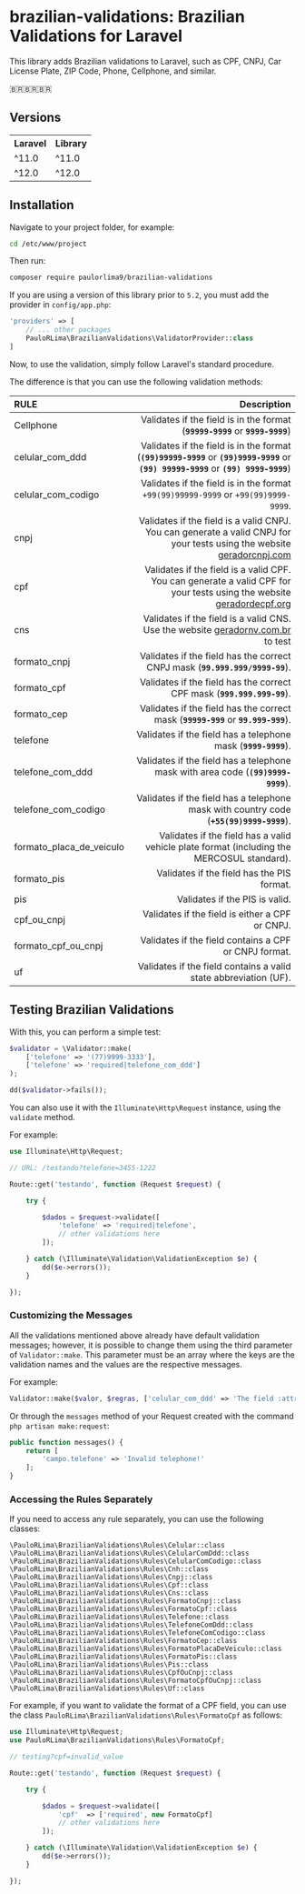 # brazilian-validations: Brazilian Validations for Laravel

This library adds Brazilian validations to Laravel, such as CPF, CNPJ, Car License Plate, ZIP Code, Phone, Cellphone, and similar.

:brazil::brazil::brazil:

## Versions

<table>
    <tr>    
        <th>Laravel</th>
        <th>Library</th>
    </tr>
    <tr>
        <td>^11.0</td>
        <td>^11.0</td>
    </tr>
     <tr>
        <td>^12.0</td>
        <td>^12.0</td>
    </tr>
</table>

## Installation

Navigate to your project folder, for example:

```bash
cd /etc/www/project
```

Then run:

```bash
composer require paulorlima9/brazilian-validations
```

If you are using a version of this library prior to `5.2`, you must add the provider in `config/app.php`:

```php
'providers' => [
    // ... other packages
    PauloRLima\BrazilianValidations\ValidatorProvider::class
]
```

Now, to use the validation, simply follow Laravel's standard procedure.

The difference is that you can use the following validation methods:

|             RULE             |                                                                       Description                                                                       |
|:-----------------------------|----------------------------------------------------------------------------------------------------------------------------------------------------------:|
| Cellphone                    | Validates if the field is in the format (**`99999-9999`** or **`9999-9999`**)                                                                               |
| celular_com_ddd            | Validates if the field is in the format (**`(99)99999-9999`** or **`(99)9999-9999`** or **`(99) 99999-9999`** or **`(99) 9999-9999`**)             |
| celular_com_codigo         | Validates if the field is in the format `+99(99)99999-9999` or `+99(99)9999-9999`.                                                                          |
| cnpj                         | Validates if the field is a valid CNPJ. You can generate a valid CNPJ for your tests using the website [geradorcnpj.com](http://www.geradorcnpj.com/)      |
| cpf                          | Validates if the field is a valid CPF. You can generate a valid CPF for your tests using the website [geradordecpf.org](http://geradordecpf.org)          |
| cns                          | Validates if the field is a valid CNS. Use the website [geradornv.com.br](https://geradornv.com.br/gerador-cns/) to test                                  |
| formato_cnpj                 | Validates if the field has the correct CNPJ mask (**`99.999.999/9999-99`**).                                                                                |
| formato_cpf                  | Validates if the field has the correct CPF mask (**`999.999.999-99`**).                                                                                     |
| formato_cep                  | Validates if the field has the correct mask (**`99999-999`** or **`99.999-999`**).                                                                          |
| telefone                     | Validates if the field has a telephone mask (**`9999-9999`**).                                                                                              |
| telefone_com_ddd             | Validates if the field has a telephone mask with area code (**`(99)9999-9999`**).                                                                            |
| telefone_com_codigo          | Validates if the field has a telephone mask with country code (**`+55(99)9999-9999`**).                                                                       |
| formato_placa_de_veiculo     | Validates if the field has a valid vehicle plate format (including the MERCOSUL standard).                                                                  |
| formato_pis                  | Validates if the field has the PIS format.                                                                                                                  |
| pis                          | Validates if the PIS is valid.                                                                                                                              |
| cpf_ou_cnpj                  | Validates if the field is either a CPF or CNPJ.                                                                                                             |
| formato_cpf_ou_cnpj          | Validates if the field contains a CPF or CNPJ format.                                                                                                       |
| uf                           | Validates if the field contains a valid state abbreviation (UF).                                                                                            |

## Testing Brazilian Validations

With this, you can perform a simple test:

```php
$validator = \Validator::make(
    ['telefone' => '(77)9999-3333'],
    ['telefone' => 'required|telefone_com_ddd']
);

dd($validator->fails());
```

You can also use it with the `Illuminate\Http\Request` instance, using the `validate` method.

For example:

```php
use Illuminate\Http\Request;

// URL: /testando?telefone=3455-1222

Route::get('testando', function (Request $request) {

    try {

        $dados = $request->validate([
            'telefone' => 'required|telefone',
            // other validations here
        ]);

    } catch (\Illuminate\Validation\ValidationException $e) {
        dd($e->errors());
    }

});
```

### Customizing the Messages

All the validations mentioned above already have default validation messages; however, it is possible to change them using the third parameter of `Validator::make`. This parameter must be an array where the keys are the validation names and the values are the respective messages.

For example:

```php
Validator::make($valor, $regras, ['celular_com_ddd' => 'The field :attribute is not a celular'])
```

Or through the `messages` method of your Request created with the command `php artisan make:request`:

```php
public function messages() {
    return [
        'campo.telefone' => 'Invalid telephone!'
    ];
}
```

### Accessing the Rules Separately

If you need to access any rule separately, you can use the following classes:

```
\PauloRLima\BrazilianValidations\Rules\Celular::class
\PauloRLima\BrazilianValidations\Rules\CelularComDdd::class
\PauloRLima\BrazilianValidations\Rules\CelularComCodigo::class
\PauloRLima\BrazilianValidations\Rules\Cnh::class
\PauloRLima\BrazilianValidations\Rules\Cnpj::class
\PauloRLima\BrazilianValidations\Rules\Cpf::class
\PauloRLima\BrazilianValidations\Rules\Cns::class
\PauloRLima\BrazilianValidations\Rules\FormatoCnpj::class
\PauloRLima\BrazilianValidations\Rules\FormatoCpf::class
\PauloRLima\BrazilianValidations\Rules\Telefone::class
\PauloRLima\BrazilianValidations\Rules\TelefoneComDdd::class
\PauloRLima\BrazilianValidations\Rules\TelefoneComCodigo::class
\PauloRLima\BrazilianValidations\Rules\FormatoCep::class
\PauloRLima\BrazilianValidations\Rules\FormatoPlacaDeVeiculo::class
\PauloRLima\BrazilianValidations\Rules\FormatoPis::class
\PauloRLima\BrazilianValidations\Rules\Pis::class
\PauloRLima\BrazilianValidations\Rules\CpfOuCnpj::class
\PauloRLima\BrazilianValidations\Rules\FormatoCpfOuCnpj::class
\PauloRLima\BrazilianValidations\Rules\Uf::class
```

For example, if you want to validate the format of a CPF field, you can use the class `PauloRLima\BrazilianValidations\Rules\FormatoCpf` as follows:

```php
use Illuminate\Http\Request;
use PauloRLima\BrazilianValidations\Rules\FormatoCpf;

// testing?cpf=invalid_value

Route::get('testando', function (Request $request) {

    try {

        $dados = $request->validate([
            'cpf'  => ['required', new FormatoCpf]
            // other validations here
        ]);

    } catch (\Illuminate\Validation\ValidationException $e) {
        dd($e->errors());
    }

});
```
